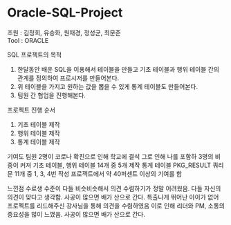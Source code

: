 # Oracle-SQL-Project
조원 : 김정희, 유승화, 원재경, 정성균, 최문준 </br>
Tool : ORACLE 

SQL 프로젝트의 목적 
1. 한달동안 배운 SQL을 이용해서 테이블을 만들고 기초 테이블과 행위 테이블 간의 관계를 정의하여 프로시저를 만들어본다.
2. 위 테이블을 가지고 원하는 값을 뽑을 수 있게 통계 테이블도 만들어본다.
3. 팀원 간 협업을 진행해본다.


프로젝트 진행 순서
1. 기초 테이블 제작 
2. 행위 테이블 제작
3. 통계 테이블 제작

기여도
팀원 2명이 코로나 확진으로 인해 학교에 결석
그로 인해 나를 포함하 3명의 비중이 커져 기초 테이블, 행위 테이블 14개 중 5개 제작 
통계 테이블 PKG_RESULT 쿼리문 11개 중 1, 3, 4번 작성
프로젝트에서 약 40퍼센트 이상의 기여를 함

느낀점
수료생 수준이 다들 비슷비슷해서 의견 수렴하기가 정말 어려웠음.
다들 자신의 의견이 맞다고 생각함.
사공이 많으면 배가 산으로 간다.
특출나게 뛰어난 아이가 없어 프로젝트를 리드해주신 강사님을 통해 의견을 수렴하였음
이로 인해 리더와 PM, 소통의 중요성을 많이 느꼈음.
사공이 많으면 배가 산으로 간다.
